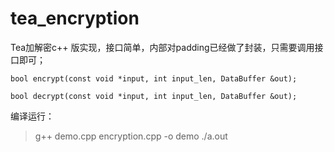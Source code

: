 # tea_encryption

Tea加解密c++ 版实现，接口简单，内部对padding已经做了封装，只需要调用接口即可；

```
bool encrypt(const void *input, int input_len, DataBuffer &out);

bool decrypt(const void *input, int input_len, DataBuffer &out);
```

编译运行：
> g++ demo.cpp encryption.cpp -o demo
> ./a.out
